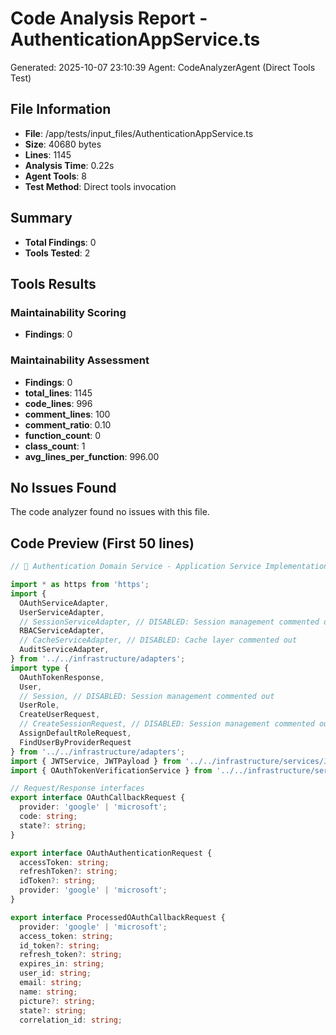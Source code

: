 # Code Analysis Report - AuthenticationAppService.ts
Generated: 2025-10-07 23:10:39
Agent: CodeAnalyzerAgent (Direct Tools Test)

## File Information
- **File**: /app/tests/input_files/AuthenticationAppService.ts
- **Size**: 40680 bytes
- **Lines**: 1145
- **Analysis Time**: 0.22s
- **Agent Tools**: 8
- **Test Method**: Direct tools invocation

## Summary
- **Total Findings**: 0
- **Tools Tested**: 2

## Tools Results
### Maintainability Scoring
- **Findings**: 0

### Maintainability Assessment
- **Findings**: 0
- **total_lines**: 1145
- **code_lines**: 996
- **comment_lines**: 100
- **comment_ratio**: 0.10
- **function_count**: 0
- **class_count**: 1
- **avg_lines_per_function**: 996.00

## No Issues Found

The code analyzer found no issues with this file.

## Code Preview (First 50 lines)
```typescript
// 🔐 Authentication Domain Service - Application Service Implementation

import * as https from 'https';
import {
  OAuthServiceAdapter,
  UserServiceAdapter,
  // SessionServiceAdapter, // DISABLED: Session management commented out
  RBACServiceAdapter,
  // CacheServiceAdapter, // DISABLED: Cache layer commented out
  AuditServiceAdapter,
} from '../../infrastructure/adapters';
import type {
  OAuthTokenResponse,
  User,
  // Session, // DISABLED: Session management commented out
  UserRole,
  CreateUserRequest,
  // CreateSessionRequest, // DISABLED: Session management commented out
  AssignDefaultRoleRequest,
  FindUserByProviderRequest
} from '../../infrastructure/adapters';
import { JWTService, JWTPayload } from '../../infrastructure/services/JWTService';
import { OAuthTokenVerificationService } from '../../infrastructure/services/OAuthTokenVerificationService';

// Request/Response interfaces
export interface OAuthCallbackRequest {
  provider: 'google' | 'microsoft';
  code: string;
  state?: string;
}

export interface OAuthAuthenticationRequest {
  accessToken: string;
  refreshToken?: string;
  idToken?: string;
  provider: 'google' | 'microsoft';
}

export interface ProcessedOAuthCallbackRequest {
  provider: 'google' | 'microsoft';
  access_token: string;
  id_token?: string;
  refresh_token?: string;
  expires_in: string;
  user_id: string;
  email: string;
  name: string;
  picture?: string;
  state?: string;
  correlation_id: string;
```


